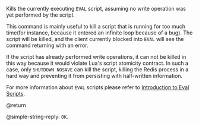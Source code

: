 Kills the currently executing `EVAL` script, assuming no write operation was yet performed by the script.

This command is mainly useful to kill a script that is running for too much time(for instance, because it entered an infinite loop because of a bug).
The script will be killed, and the client currently blocked into `EVAL` will see the command returning with an error.

If the script has already performed write operations, it can not be killed in this way because it would violate Lua's script atomicity contract.
In such a case, only `SHUTDOWN NOSAVE` can kill the script, killing the Redis process in a hard way and preventing it from persisting with half-written information.

For more information about `EVAL` scripts please refer to [Introduction to Eval Scripts](/topics/eval-intro).

@return

@simple-string-reply: `OK`.
